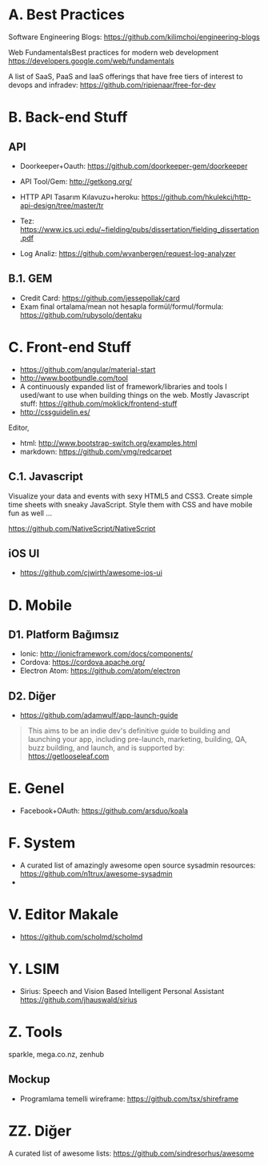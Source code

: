# A. Best Practices

Software Engineering Blogs: <https://github.com/kilimchoi/engineering-blogs>

Web FundamentalsBest practices for modern web development
<https://developers.google.com/web/fundamentals>

A list of SaaS, PaaS and IaaS offerings that have free tiers of interest to devops and infradev: https://github.com/ripienaar/free-for-dev

# B. Back-end Stuff

## API
- Doorkeeper+Oauth: https://github.com/doorkeeper-gem/doorkeeper
- API Tool/Gem: http://getkong.org/
- HTTP API Tasarım Kılavuzu+heroku: <https://github.com/hkulekci/http-api-design/tree/master/tr>
- Tez: https://www.ics.uci.edu/~fielding/pubs/dissertation/fielding_dissertation.pdf

- Log Analiz: https://github.com/wvanbergen/request-log-analyzer

## B.1. GEM

- Credit Card: https://github.com/jessepollak/card
- Exam final ortalama/mean not hesapla formül/formul/formula: https://github.com/rubysolo/dentaku

# C. Front-end Stuff

- https://github.com/angular/material-start
- http://www.bootbundle.com/tool
- A continuously expanded list of framework/libraries and tools I used/want to use when building things on the web. Mostly Javascript stuff: <https://github.com/moklick/frontend-stuff>
- http://cssguidelin.es/

Editor,
- html: http://www.bootstrap-switch.org/examples.html
- markdown: https://github.com/vmg/redcarpet

## C.1. Javascript

Visualize your data and events with sexy HTML5 and CSS3. Create simple time sheets with sneaky JavaScript. Style them with CSS and have mobile fun as well …

<https://github.com/NativeScript/NativeScript>

## iOS UI

- https://github.com/cjwirth/awesome-ios-ui

# D. Mobile

## D1. Platform Bağımsız
- Ionic: http://ionicframework.com/docs/components/
- Cordova: https://cordova.apache.org/
- Electron Atom: https://github.com/atom/electron

## D2. Diğer
- https://github.com/adamwulf/app-launch-guide
> This aims to be an indie dev's definitive guide to building and launching your app, including pre-launch, marketing, building, QA, buzz building, and launch, and is supported by: 
https://getlooseleaf.com

# E. Genel

- Facebook+OAuth: https://github.com/arsduo/koala

# F. System

- A curated list of amazingly awesome open source sysadmin resources: https://github.com/n1trux/awesome-sysadmin
- 
# V. Editor Makale

- https://github.com/scholmd/scholmd

# Y. LSIM

- Sirius: Speech and Vision Based Intelligent Personal Assistant https://github.com/jhauswald/sirius

# Z. Tools
sparkle, mega.co.nz, zenhub

## Mockup

- Programlama temelli wireframe: https://github.com/tsx/shireframe

# ZZ. Diğer
A curated list of awesome lists: https://github.com/sindresorhus/awesome
